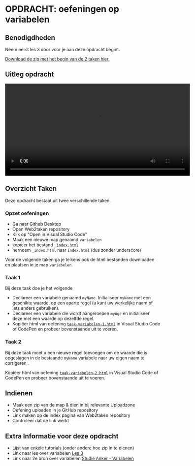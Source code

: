 # OPDRACHT: oefeningen op variabelen

## Benodigdheden

Neem eerst les 3 door voor je aan deze opdracht begint.

[Download de zip met het begin van de 2 taken hier.](https://github.com/Goldflow/website-productie-2/raw/main/opdracht-variabelen/opdracht-variabelen.zip)

## Uitleg opdracht

<video width="600" controls>
<source src="opdracht-variabelen.mkv">
</video>

## Overzicht Taken

Deze opdracht bestaat uit twee verschillende taken.

### Opzet oefeningen
- Ga naar Github Desktop
- Open Web2taken repository
- Klik op "Open in Visual Studio Code"
- Maak een nieuwe map genaamd `variabelen`
- kopïeer het bestand [`_index.html`](_index.html) 
- hernoem `_index.html` naar `index.html` (dus zonder underscore)

Voor de volgende taken ga je telkens ook de html bestanden downloaden en plaatsen in je map `variabelen`.

### Taak 1

Bij deze taak doe je het volgende

- Declareer een variabele genaamd `myName`.
Initialiseer `myName` met een geschikte waarde, op een aparte regel (u kunt uw werkelijke naam of iets anders gebruiken).
- Declareer een variabele die wordt aangeroepen `myAge` en initialiseer deze met een waarde op dezelfde regel.
- Kopiëer html van oefening [`taak-variabelen-1.html`](taak-variabelen-1.html) in Visual Studio Code of CodePen en probeer bovenstaande uit te voeren.

### Taak 2


Bij deze taak moet u een nieuwe regel toevoegen om de waarde die is opgeslagen in de bestaande `myName` variabele naar uw eigen naam te corrigeren .

Kopiëer html van oefening [`taak-variabelen-2.html`](taak-variabelen-2.html) in Visual Studio Code of CodePen en probeer bovenstaande uit te voeren.

## Indienen

- Maak een zip van de map & dien in bij relevante Uploadzone
- Oefening uploaden in je GitHub repository
- Link maken op de index pagina van Web2taken repository
- Controleer dat de link werkt

## Extra Informatie voor deze opdracht

- [Lijst van enkele tutorials](./praktisch-advies) (onder andere hoe zip in te dienen)
- Link naar les over variabelen [Les 3](https://goldflow.github.io/website-productie-2/les_03/)
- Link naar 2e bron over variabelen [Studie Anker - Variabelen](https://www.studieanker.be/js/003-variabelen.html) 